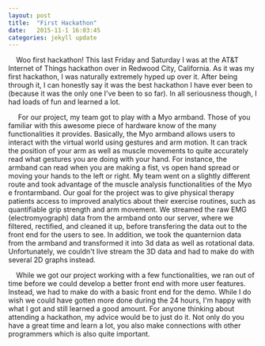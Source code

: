 ```yaml
---
layout: post
title:  "First Hackathon"
date:   2015-11-1 16:03:45
categories: jekyll update
---
```

&nbsp;&nbsp;&nbsp;&nbsp;Woo first hackathon! This last Friday and Saturday I was at the AT&T Internet of Things hackathon over in Redwood City, California. As it was my first hackathon, I was naturally extremely hyped up over it. After being through it, I can honestly say it was the best hackathon I have ever been to (because it was the only one I've been to so far). In all seriousness though, I had loads of fun and learned a lot. 

&nbsp;&nbsp;&nbsp;&nbsp; For our project, my team got to play with a Myo armband. Those of you familiar with this awesome piece of hardware know of the many functionalities it provides. Basically, the Myo armband allows users to interact with the virtual world using gestures and arm motion. It can track the position of your arm as well as muscle movements to quite accurately read what gestures you are doing with your hand. For instance, the armband can read when you are making a fist, vs open hand spread or moving your hands to the left or right. My team went on a slightly different route and took advantage of the muscle analysis functionalities of the Myo e frontarmband. Our goal for the project was to give physical therapy patients access to improved analytics about their exercise routines, such as quantifiable grip strength and arm movement. We streamed the raw EMG (electromyograph) data from the armband onto our server, where we filtered, rectified, and cleaned it up, before transfering the data out to the front end for the users to see. In addition, we took the quanternion data from the armband and transformed it into 3d data as well as rotational data. Unfortunately, we couldn't live stream the 3D data and had to make do with several 2D graphs instead. 

&nbsp;&nbsp;&nbsp;&nbsp;While we got our project working with a few functionalities, we ran out of time before we could develop a better front end with more user features. Instead, we had to make do with a basic front end for the demo. While I do wish we could have gotten more done during the 24 hours, I'm happy with what I got and still learned a good amount. For anyone thinking about attending a hackathon, my advice would be to just do it. Not only do you have a great time and learn a lot, you also make connections with other programmers which is also quite important. 